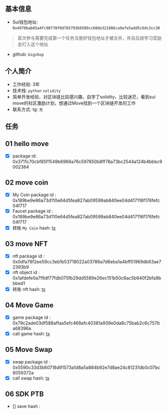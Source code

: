 ## 基本信息
- Sui钱包地址: `0x4970bab85a4fc98770f0d765793b9589cc68de321886ca9afe5add5c6dc3cc30`
> 首次参与需要完成第一个任务注册好钱包地址才被合并，并且后续学习奖励会打入这个地址
- github: `bigshop`

## 个人简介
- 工作经验: 3年
- 技术栈: `python` `solidity`
- 简单开发经验，对区块链比较感兴趣，自学了solidity，比较迷茫，看到sui move的社区激励计划，想通过Move找到一个区块链开发的工作
- 联系方式: tg: `无` 

## 任务

##   01 hello move  
- [x] package id: 0x3711c70cbf85f1549b6966a76c597850b8ff78a73bc2544a124b4bbbc9002364

##   02 move coin
- [x] My Coin package id :  0x189be9e86a73d110e64d5fea827ab09599ab840ee04d417116f176fefc04f717
- [x] Faucet package id :  0x189be9e86a73d110e64d5fea827ab09599ab840ee04d417116f176fefc04f717
- [x] 转账 `My Coin` hash: [tx](https://testnet.suivision.xyz/txblock/8nWDpKLr7fMsGtDYqTsFoSUAzGNLj3FbRskcdooGQPd6)

##   03 move NFT
- [x] nft package id : 0x0dfa78f2ee59cc3eb1b53718022a03786a7d6eba1a4bff51969db63ae72393b9
- [x] nft object id : 0x1afdefe0a7f9df77fdb075fb29dd5589e26ec151b50c6ac5b640f2bfa9bbbed1
- [x] 转账 nft  hash: [tx](https://testnet.suivision.xyz/txblock/Bi8g1nordgsrzcSf3gDJdxYd54bNLPxcJ7Emji4CHn43)

##   04 Move Game
- [x] game package id : 0x79c2ade03df588affaa5efc468afc40381a939e0da8c75bab2c6c757ba68396a
- [x] call game hash: [tx](https://testnet.suivision.xyz/txblock/EQcW6omMN6ULjp4phyAxtHYgvBruC9iDbULAauyZnKeq?tab=Events)

##   05 Move Swap
- [x] swap package id : 0x5590c33d3b60718d91573a1d8a5a884b92e7d8ae24c81231db0c07bc6059372a
- [x] call swap hash: [tx](https://testnet.suivision.xyz/txblock/2NMTGhFbKp8Qxtdirme9EVprikc3n3Bo17ntTGXME6TW)

##   06 SDK PTB
- [] save hash :
